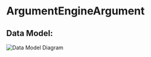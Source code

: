 # ArgumentEngineArgument

## Data Model:

![Data Model Diagram](http://www.plantuml.com/plantuml/proxy?src=https://raw.githubusercontent.com/evanplett/ArgumentEngine/Initial/doc/data_model.txt?changethistoupdate=1)
